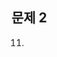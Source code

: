 ## 문제 2

11. <script>태그를 이용해서 html에서 자바스크립트를 활용할 수 있다.
12. CSS는 웹사이트에 문서가 표현되는 방법을 정해주는 스타일 시트 언어이다.
13. 선택자는 CSS 로 HTML문서에 스타일을 입힐 요소를 선택하는 문자이다.
14. 자바스크립트는 웹 브라우저에서 사용하기 위하여 만들어진 프로그래밍 언어이다.
15. <h> 태그는 1에서 6까지 존재하며 제목을 표시할 때 사용한다.
16. <link> 태그를 이용하여 HTML문서에 CSS 파일을 넣을 수 있다.
17. 우리는 에코노베이션 동아리 소속이다.

